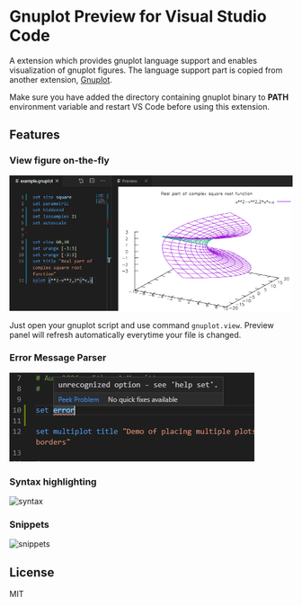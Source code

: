 # Gnuplot Preview  for Visual Studio Code

A extension which provides gnuplot language support and enables visualization of gnuplot figures. The language support part is copied from another extension, [Gnuplot](https://marketplace.visualstudio.com/items?itemName=mammothb.gnuplot).

Make sure you have added the directory containing gnuplot binary to **PATH** environment variable and restart VS Code before using this extension.

## Features

### View figure on-the-fly

![preview](images/preview.png)

Just open your gnuplot script and use command `gnuplot.view`. Preview panel will refresh automatically everytime your file is changed.

### Error Message Parser

![error](images/error.png)

### Syntax highlighting

![syntax](https://github.com/mammothb/vscode-gnuplot/raw/master/images/syntax.png)

### Snippets

![snippets](https://github.com/mammothb/vscode-gnuplot/raw/master/images/snippets.png)

## License

MIT
